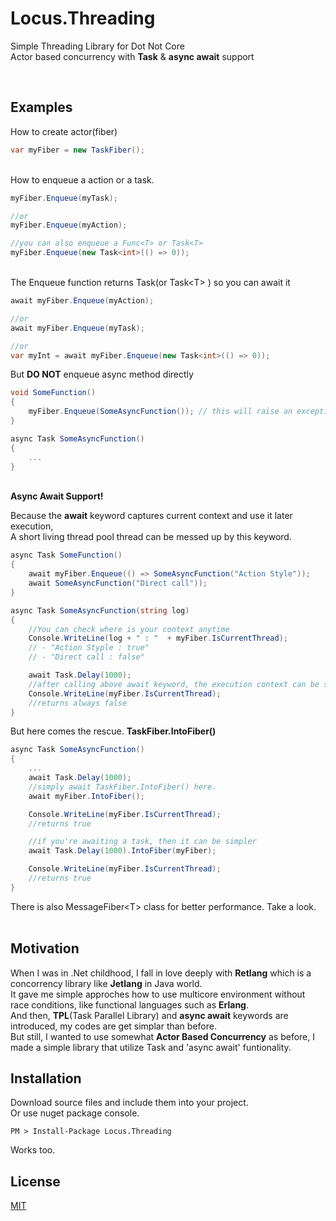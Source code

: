 # Locus.Threading

Simple Threading Library for Dot Not Core\
Actor based concurrency with **Task** & **async await** support

<br />

## Examples

How to create actor(fiber)
```cs
var myFiber = new TaskFiber();
```
\
How to enqueue a action or a task.
```cs
myFiber.Enqueue(myTask);

//or 
myFiber.Enqueue(myAction);

//you can also enqueue a Func<T> or Task<T>
myFiber.Enqueue(new Task<int>(() => 0));
```
\
The Enqueue function returns Task(or Task<T\> ) so you can await it
```cs
await myFiber.Enqueue(myAction);

//or
await myFiber.Enqueue(myTask);

//or
var myInt = await myFiber.Enqueue(new Task<int>(() => 0));
```
But **DO NOT** enqueue async method directly
```cs
void SomeFunction()
{
    myFiber.Enqueue(SomeAsyncFunction()); // this will raise an exception that task is already started
}

async Task SomeAsyncFunction()
{
    ...
}
```
\
**Async Await Support!**

Because the **await** keyword captures current context and use it later execution,\
A short living thread pool thread can be messed up by this keyword.

```cs
async Task SomeFunction()
{
    await myFiber.Enqueue(() => SomeAsyncFunction("Action Style"));
    await SomeAsyncFunction("Direct call"));
}

async Task SomeAsyncFunction(string log)
{
    //You can check where is your context anytime
    Console.WriteLine(log + " : "  + myFiber.IsCurrentThread);
    // - "Action Styple : true"
    // - "Direct call : false"

    await Task.Delay(1000);
    //after calling above await keyword, the execution context can be somewhere else
    Console.WriteLine(myFiber.IsCurrentThread);
    //returns always false
}
```

But here comes the rescue. **TaskFiber.IntoFiber()**

```cs
async Task SomeAsyncFunction()
{
    ...
    await Task.Delay(1000);
    //simply await TaskFiber.IntoFiber() here.
    await myFiber.IntoFiber();

    Console.WriteLine(myFiber.IsCurrentThread);
    //returns true

    //if you're awaiting a task, then it can be simpler
    await Task.Delay(1000).IntoFiber(myFiber);

    Console.WriteLine(myFiber.IsCurrentThread);
    //returns true
}
```

There is also MessageFiber<T\> class for better performance. Take a look.
\
<br />


## Motivation

When I was in .Net childhood, I fall in love deeply with **Retlang** which is a concorrency library like **Jetlang** in Java world.\
It gave me simple approches how to use multicore environment without race conditions, like functional languages such as **Erlang**.\
And then, **TPL**(Task Parallel Library) and **async await** keywords are introduced, my codes are get simplar than before.\
But still, I wanted to use somewhat **Actor Based Concurrency** as before, I made a simple library that utilize Task and 'async await' funtionality.

## Installation

Download source files and include them into your project.\
Or use nuget package console.

```
PM > Install-Package Locus.Threading
```Works too.


## License

[MIT](https://raw.githubusercontent.com/locus84/Threading/c6f053aac6840c133dc7f2a302de8799ea6daf36/LICENSE)
